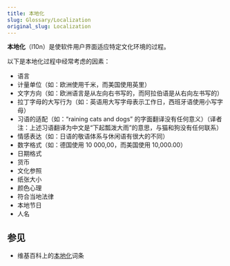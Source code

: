 ```yaml
---
title: 本地化
slug: Glossary/Localization
original_slug: Localization
---
```


**本地化**（l10n）是使软件用户界面适应特定文化环境的过程。

以下是本地化过程中经常考虑的因素：

- 语言
- 计量单位（如：欧洲使用千米，而美国使用英里）
- 文字方向（如：欧洲语言是从左向右书写的，而阿拉伯语是从右向左书写的）
- 拉丁字母的大写行为（如：英语用大写字母表示工作日，西班牙语使用小写字母）
- 习语的适配（如：“raining cats and dogs” 的字面翻译没有任何意义）（译者注：上述习语翻译为中文是“下起瓢泼大雨”的意思，与猫和狗没有任何联系）
- 情感表达（如：日语的敬语体系与休闲语有很大的不同）
- 数字格式（如：德国使用 10 000,00，而美国使用 10,000.00）
- 日期格式
- 货币
- 文化参照
- 纸张大小
- 颜色心理
- 符合当地法律
- 本地节日
- 人名

## 参见

- 维基百科上的[本地化](https://zh.wikipedia.org/wiki/语言本地化)词条
